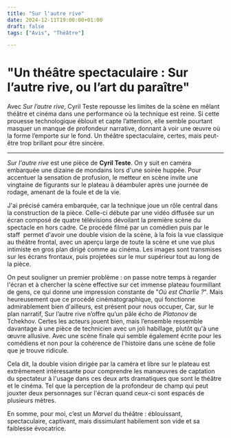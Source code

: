 ```yaml
---
title: "Sur l'autre rive"
date: 2024-12-11T19:00:00+01:00
draft: false
tags: ["Avis", "Théâtre"]

---
```

# "Un théâtre spectaculaire : Sur l’autre rive, ou l’art du paraître"

Avec *Sur l’autre rive*, Cyril Teste repousse les limites de la scène en mêlant théâtre et cinéma dans une performance où la technique est reine. Si cette prouesse technologique éblouit et capte l’attention, elle semble pourtant masquer un manque de profondeur narrative, donnant à voir une œuvre où la forme l’emporte sur le fond. Un théâtre spectaculaire, certes, mais peut-être trop brillant pour être sincère.

---

*Sur l'autre rive* est une pièce de **Cyril Teste**. On y suit en caméra embarquée une dizaine de mondains lors d'une soirée huppée. Pour accentuer la sensation de profusion, le metteur en scène invite une vingtaine de figurants sur le plateau à déambuler après une journée de rodage, amenant de la foule et de la vie.

J'ai précisé caméra embarquée, car la technique joue un rôle central dans la construction de la pièce. Celle-ci débute par une vidéo diffusée sur un écran composé de quatre télévisions dévoilant la première scène du spectacle en hors cadre. Ce procédé filmé par un comédien puis par le staff  permet d'avoir une double vision de la scène, à la fois la vue classique au théâtre frontal, avec un aperçu large de toute la scène et une vue plus intimiste en gros plan dirigé comme au cinéma. Les images sont transmises sur les écrans frontaux, puis projetées sur le mur supérieur tout au long de la pièce.

On peut souligner un premier problème : on passe notre temps à regarder l'écran et à chercher la scène effective sur cet immense plateau fourmillant de gens, ce qui donne une impression constante de "*Où est Charlie ?*". Mais heureusement que ce procédé cinématographique, qui fonctionne admirablement bien d'ailleurs, est présent pour nous occuper, Car, sur le plan narratif, Sur l’autre rive n’offre qu’un pâle écho de *Platonov* de Tchekhov. Certes les acteurs jouent bien, mais l’ensemble ressemble davantage à une pièce de technicien avec un joli habillage, plutôt qu'à une œuvre allusive. Avec une scène finale qui semble également écrite pour les comédiens et non pour la cohérence de l'histoire dans une scène de folie que je trouve ridicule.

Cela dit, la double vision dirigée par la caméra et libre sur le plateau est extrêmement intéressante pour comprendre les manœuvres de captation du spectateur à l'usage dans ces deux arts dramatiques que sont le théâtre et le cinéma. Tel que la perception de la profondeur de champ qui peut jouxter deux personnages sur l'écran quand ceux-ci sont espacés de plusieurs mètres.

En somme, pour moi, c’est un *Marvel* du théâtre : éblouissant, spectaculaire, captivant, mais dissimulant habilement son vide et sa faiblesse évocatrice.
